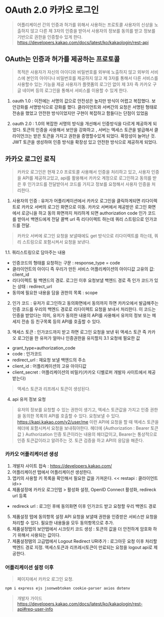 # OAuth 2.0 카카오 로그인
> 어플리케이션 간의 인증과 허가를 위해서 사용하는 프로토콜
> 사용자의 신상을 노출하지 않고 다른 제 3자의 인증을 받아서 
> 사용자의 정보를 동의를 받고 정보를 기반으로 권한을 인증할수 있게 한다.
> https://developers.kakao.com/docs/latest/ko/kakaologin/rest-api

## OAuth는 인증과 허가를 제공하는 프로토콜
> 목적은 사용자가 자신의 아이디와 비밀번호를 외부에 노출하지 않고
> 외부의 서비스에 본인의 아이디나 비밀번호를 제공하지 않고 제 3자를 통해서 다른 서비스를 사용할수 있는 기능을 제공
> 사용자가 플랫폼의 로그인 없이 제 3자 즉 카카오 구글 네이버 등의 로그인을 통해서 서비스를 이용할 수 있게 한다.

1. oauth 1.0 : 이전에는 서명의 값으로 안전성은 높지만 방식이 어렵고 복잡했다. 보안강화를 서명방식으로 강화를 했다.
                클라이언트와 서버간의 요청은 서명된 형태로 전송을 했었고  안전한 방식이었지만 구현이 복잡하고 함들다는 단점이 있었음

2. oauth 2.0 :  1.0의 복잡한 서명의 방식을 개선해서 인증방식을 다르게 제공하게 되었다. 토큰의 인증을 사용해서 보안을 강화하고 , 서버는 엑세스 토큰을 발급해서 클라이언크는 받은 토큰을 가지고 권한을 증명할수있게 되었다. 확장성이 늘어난 것. JWT 토큰을 생성하여 인증 방식을 확장성 있고 안전한 방식으로 제공하게 되었다.

## 카카오 로그인 로직
> 카카오 로그인은 현재 2.0 프로토콜 사용해서 인증을 처리하고 있고, 사용자 인증을 API를 제공하고있고, api를 활용해서 카카오 계정으로 로그인하고 동의를 받은 후 인가코드를 전달받아서 코드를 가지고 정보를 요청해서 사용자 인증을 처리한다.

1. 사용자의 인증 : 유저가 어플리케이션에서 카카오 로그인을 클릭하게되면 리다이렉트로 카카오 서버의 로그인 화면으로 이동. 카카오 서버에서 제공받은 로그인 화면에서 로긍니을 하고 동의 화면까지 처리하게 되면 authorization code 인가 코드를 받아서 백엔드에게 전달 콜백 url 즉 리다이렉트 하는데 쿼리 스트링으로 인가코드를 전달.
> 카카오 서버에 로그인 요청을 보낼때에도 get 방식으로 리다이렉트를 하는데, 쿼리 스트링으로 포함시켜서 요청을 보낸다.

1.1. 쿼리스트링으로 담아주는 내용
- 인증코드의 형태를 요청하는 구문 : response_type = code
- 클라이언트의 아이디 즉 우리가 만든 서비스 어플리케이션의 아이디값 고유의 값: client_id
- 리다이렉트 될 백엔드의 경로. 로그인 이후 요청보낼 백엔드 경로 즉 인가 코드가 있는 상태 : redirect_url
- 동의에 필요한 내용을 담을 권한의 목록 : scope

2. 인가 코드 : 유저가 로그인하고 동의화면에서 동의까지 하면 카카오에서 발급해주는 인증 코드를 우리의 백엔드 경로로 리다이렉트 요청을 보내서 처리한다. 이 코드는 인증을 받았다는 의미, 유저가 동의한 내용의 API를 사용해서 유저의 정보 또는 메세지 전송 등 친구목록 등의 API를 호출할 수 있다. 

3. 액세스 토큰 : 인가코드까지 받고 하면 로그인 요청을 보낸 뒤 액세스 토큰 즉 카카오 로그인을 한 유저가 얼마나 인증권한을 유지할지
3.1 요청에 필요한 값
- grant_type=authorization_code
- code : 인가코드
- redirect_url : 재요청 보낼 백엔드의 주소
- client_id : 어플리케이션의 고유 아이디값
- client_secret : 어플리케이션의 비밀키(카카오 디벨로퍼 개발자 사이트에서 제공받는다)
> 액세스 토큰과 리프레시 토큰이 생성된다. 

4. api 유저 정보 요청
> 유저의 정보를 요청할 수 있는 권한이 생기고, 엑세스 토큰값을 가지고 인증 권한을 동의한 목록의 API를 호출할 수 있다. 요청보낼 수 있다.
> https://kapi.kakao.com/v2/user/me 이런 API에 요청을 할 때 엑세스 토큰을 헤더에 포함시켜서 요청을 보내줘야한다.
> 헤더에 {Authorization : Bearer 토큰 값 } Authorization 인증 토큰이라는 내용의 헤더값이고,  Bearer는 통상적으로 인증 토큰값이라고 알려주는 것. 토큰 검증을 하고 API의 응답을 해준다.

### 카카오 어플리케이션 생성
1. 개발자 사이트 접속 : https://developers.kakao.com/
2. 어플리케이션 탭에서 어플리케이션 생성한다.
3. 앱키의 사용할 키 목록을 확인해서 필요한 값을 가져온다. << restapi : 클라이언트 id>>
4. 제품설정에 카카오 로그인탭 > 활성화 설정, OpenID Connect 활성화, redireck url 등록
- redireck url : 로그인 후에 동의화면 이후 인가코드 받고 요청할 우리 백엔드 경로
5. 제품설정 탭에 동의항목 설정 API 요청을 보낼때 권한을 인증받은 서비스만 요청을 처리할 수 있다. 필요한 내용들을 모두 동의항목으로 추가.
6. 제품설정탭의 보안탭에서 시크릿키 코드 생성 : 토큰의 값을 더 안전하게 암호화 하기 위해서 사용되는 값이다. 
7. 제품설정탬의 고급탭에서 Logout Redirect URI추가 : 로그아웃 요청 이후 처리할 백엔드 경로 지정. 엑세스토큰과 리프레시토큰이 만료되는 요청을 logout api로 제공한다.


### 어플리케이션 설정 이후 
> 페이지에서 카카오 로그인 요청.

```sh
npm i express ejs jsonwebtoken cookie-parser axios dotenv
```
> 개발자 가이드
https://developers.kakao.com/docs/latest/ko/kakaologin/rest-api#req-user-info
